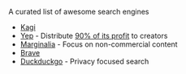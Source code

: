 A curated list of awesome search engines

- [Kagi](https://kagi.com)
- [Yep](https://yep.com) - Distribute [90% of its profit]((https://yep.com/profit-share)) to creators
- [Marginalia](https://search.marginalia.nu) - Focus on non-commercial content
- [Brave](https://search.brave.com)
- [Duckduckgo](https://duckduckgo.com) - Privacy focused search
